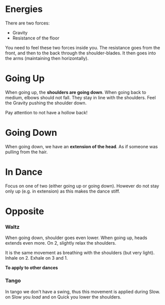 # Energies

There are two forces:

- Gravity
- Resistance of the floor

You need to feel these two forces inside you.
The resistance goes from the front, and then to the back through the shoulder-blades.
It then goes into the arms (maintaining then horizontally).

# Going Up

When going up, the **shoulders are going down**.
When going back to medium, elbows should not fall. They stay in line with the shoulders.
Feel the Gravity pushing the shoulder down.

Pay attention to not have a hollow back!

# Going Down

When going down, we have an **extension of the head**.
As if someone was pulling from the hair.

# In Dance

Focus on one of two (either going up or going down).
However do not stay only up (e.g. in extension) as this makes the dance stiff.

# Opposite

### Waltz

When going down, shoulder goes even lower.
When going up, heads extends even more.
On 2, slightly relax the shoulders.

It is the same movement as breathing with the shoulders (but very light).
Inhale on 2. Exhale on 3 and 1.

**To apply to other dances**

### Tango

In tango we don't have a swing, thus this movement is applied during Slow.
on Slow you *load* and on Quick you lower the shoulders.
